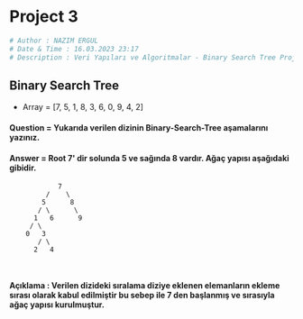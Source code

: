 # Project 3
```python
# Author : NAZIM ERGUL
# Date & Time : 16.03.2023 23:17
# Description : Veri Yapıları ve Algoritmalar - Binary Search Tree Projesi
```
## Binary Search Tree

- Array = [7, 5, 1, 8, 3, 6, 0, 9, 4, 2]
#### Question = Yukarıda verilen dizinin Binary-Search-Tree aşamalarını yazınız.
#### Answer = Root 7' dir solunda 5 ve sağında 8 vardır. Ağaç yapısı aşağıdaki gibidir.
```
            7
         /    \ 
        5      8
       / \      \
      1   6      9
     / \
    0   3
       / \ 
      2   4
        
         
```
#### Açıklama : Verilen dizideki sıralama diziye eklenen elemanların ekleme sırası olarak kabul edilmiştir bu sebep ile 7 den başlanmış ve sırasıyla ağaç yapısı kurulmuştur. 
